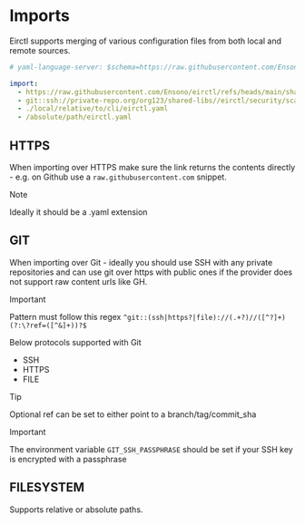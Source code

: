 # Imports

Eirctl supports merging of various configuration files from both local and remote sources.

```yaml
# yaml-language-server: $schema=https://raw.githubusercontent.com/Ensono/eirctl/refs/heads/main/schemas/schema_v1.json

import:
  - https://raw.githubusercontent.com/Ensono/eirctl/refs/heads/main/shared/infra/tf.yaml
  - git::ssh://private-repo.org/org123/shared-libs//eirctl/security/scaning.yaml?ref=v0.0.1
  - ./local/relative/to/cli/eirctl.yaml
  - /absolute/path/eirctl.yaml
```

## HTTPS

When importing over HTTPS make sure the link returns the contents directly - e.g. on Github use a `raw.githubusercontent.com` snippet.

> [!NOTE]
> Ideally it should be a .yaml extension

## GIT

When importing over Git - ideally you should use SSH with any private repositories and can use git over https with public ones if the provider does not support raw content urls like GH.

> [!IMPORTANT]
> Pattern must follow this regex `^git::(ssh|https?|file)://(.+?)//([^?]+)(?:\?ref=([^&]+))?$`

Below protocols supported with Git

- SSH
- HTTPS
- FILE

> [!TIP]
> Optional ref can be set to either point to a branch/tag/commit_sha

> [!IMPORTANT]
> The environment variable `GIT_SSH_PASSPHRASE` should be set if your SSH key is encrypted with a passphrase

## FILESYSTEM

Supports relative or absolute paths.
